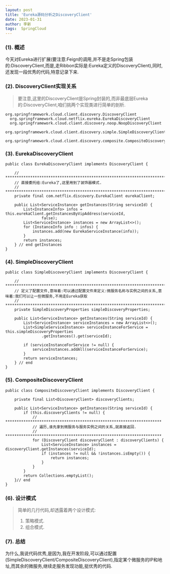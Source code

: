 ```yaml
---
layout: post
title: 'Eureka源码分析之DiscoveryClient' 
date: 2023-01-31
author: 李新
tags:  SpringCloud
---
```


### (1). 概述
今天对Eureka进行扩展(要注意:Feign的调用,并不是走Spring包装的:DiscoveryClient,而是,走Ribbon实际是:Eureka定义的DiscoveryClient),同时,还发现一段优秀的代码,特意记录下来.  

### (2). DiscoveryClient实现关系
> 要注意,这里的DiscoveryClient是Spring封装的,而非最底层Eureka的:DiscoveryClient,咱们挑两个实现类进行简单的剖析. 


```
org.springframework.cloud.client.discovery.DiscoveryClient
  org.springframework.cloud.netflix.eureka.EurekaDiscoveryClient
  org.springframework.cloud.client.discovery.noop.NoopDiscoveryClient
  org.springframework.cloud.client.discovery.simple.SimpleDiscoveryClient
  org.springframework.cloud.client.discovery.composite.CompositeDiscoveryClient
```
### (3). EurekaDiscoveryClient
```
public class EurekaDiscoveryClient implements DiscoveryClient {
	
	// ****************************************************************************
	// 直接委托给:Eureka了,这里用到了装饰器模式.
	// ****************************************************************************
	private final com.netflix.discovery.EurekaClient eurekaClient;
	
	public List<ServiceInstance> getInstances(String serviceId) {
		List<InstanceInfo> infos = this.eurekaClient.getInstancesByVipAddress(serviceId,
				false);
		List<ServiceInstance> instances = new ArrayList<>();
		for (InstanceInfo info : infos) {
			instances.add(new EurekaServiceInstance(info));
		}
		return instances;
	} // end getInstances
}	
```
### (4). SimpleDiscoveryClient
```
public class SimpleDiscoveryClient implements DiscoveryClient {
	
	// ************************************************************************
	// 定义了配置文件,意味着:可以通过配置文件来定义:微服务名称与实例之间的关系,意味着:我们可以让一些微服务,不用走Eureka获取
	// ************************************************************************
	private SimpleDiscoveryProperties simpleDiscoveryProperties;
	
	public List<ServiceInstance> getInstances(String serviceId) {
		List<ServiceInstance> serviceInstances = new ArrayList<>();
		List<SimpleServiceInstance> serviceInstanceForService = this.simpleDiscoveryProperties
				.getInstances().get(serviceId);

		if (serviceInstanceForService != null) {
			serviceInstances.addAll(serviceInstanceForService);
		}
		return serviceInstances;
	} // end 
}	
```
### (5). CompositeDiscoveryClient
```
public class CompositeDiscoveryClient implements DiscoveryClient {

	private final List<DiscoveryClient> discoveryClients;

	public List<ServiceInstance> getInstances(String serviceId) {
		if (this.discoveryClients != null) {
			// *********************************************************************
			// 遍历,谁先拿到微服务与服务实例之间的关系,就直接返回.
			// *********************************************************************
			for (DiscoveryClient discoveryClient : discoveryClients) {
				List<ServiceInstance> instances = discoveryClient.getInstances(serviceId);
				if (instances != null && !instances.isEmpty()) {
					return instances;
				}
			}
		}
		return Collections.emptyList();
	}// end
}
```
### (6). 设计模式
> 简单的几行代码,却透露着两个设计模式: 
> 1. 策略模式. 
> 2. 组合模式.

### (7). 总结
为什么,我说代码优秀,是因为,我在开发阶段,可以通过配置(SimpleDiscoveryClient/CompositeDiscoveryClient),指定某个微服务的IP和地址,而其余的微服务,继续走服务发现功能,挺优秀的代码. 

